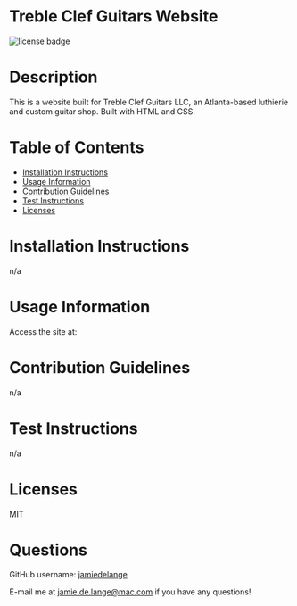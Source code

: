 # Treble Clef Guitars Website

  ![license badge](https://img.shields.io/badge/license-MIT-blue)

  # Description

  This is a website built for Treble Clef Guitars LLC, an Atlanta-based luthierie and custom guitar shop. Built with HTML and CSS.

  # Table of Contents
  * [Installation Instructions](#installation-instructions)
  * [Usage Information](#usage-information)
  * [Contribution Guidelines](#contribution-guidelines)
  * [Test Instructions](#test-instructions)
  * [Licenses](#licenses)

  # Installation Instructions
  n/a

  # Usage Information
  Access the site at: 

  # Contribution Guidelines
  n/a

  # Test Instructions
  n/a

  # Licenses
  MIT

  # Questions
  GitHub username: [jamiedelange](https://github.com/jamiedelange)

  E-mail me at jamie.de.lange@mac.com if you have any questions!
  

